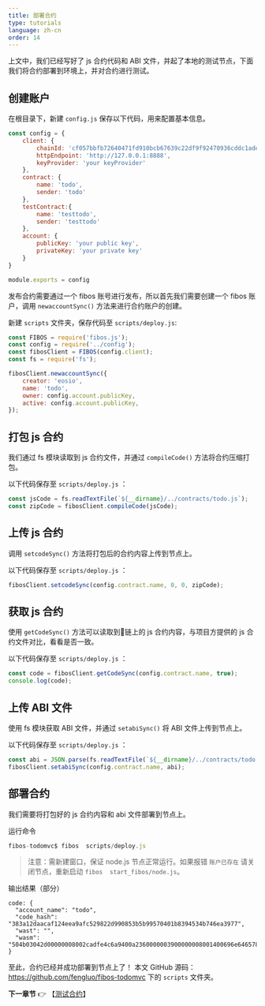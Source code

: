 ```yaml
---
title: 部署合约
type: tutorials
language: zh-cn
order: 14
---
```


上文中，我们已经写好了 js 合约代码和 ABI 文件，并起了本地的测试节点，下面我们将合约部署到环境上，并对合约进行测试。

## 创建账户

在根目录下，新建 `config.js` 保存以下代码，用来配置基本信息。

```javascript
const config = {
    client: {
        chainId: 'cf057bbfb72640471fd910bcb67639c22df9f92470936cddc1ade0e2f2e7dc4f',
        httpEndpoint: 'http://127.0.0.1:8888',
        keyProvider: 'your keyProvider'
    },
    contract: {
        name: 'todo',
        sender: 'todo'
    },
    testContract:{
        name: 'testtodo',
        sender: 'testtodo'
    },
    account: {
        publicKey: 'your public key',
        privateKey: 'your private key'
    }
}

module.exports = config
```

发布合约需要通过一个 fibos 账号进行发布，所以首先我们需要创建一个 fibos 账户，调用 `newaccountSync()` 方法来进行合约账户的创建。

新建 `scripts` 文件夹，保存代码至 `scripts/deploy.js`:

```js
const FIBOS = require('fibos.js');
const config = require('../config');
const fibosClient = FIBOS(config.client);
const fs = require('fs');

fibosClient.newaccountSync({
    creator: 'eosio',
    name: 'todo',
    owner: config.account.publicKey,
    active: config.account.publicKey,
});
```

## 打包 js 合约

我们通过 fs 模块读取到 js 合约文件，并通过 `compileCode()` 方法将合约压缩打包。

以下代码保存至 `scripts/deploy.js` ：

```js
const jsCode = fs.readTextFile(`${__dirname}/../contracts/todo.js`);
const zipCode = fibosClient.compileCode(jsCode);
```

## 上传 js 合约

调用 `setcodeSync()` 方法将打包后的合约内容上传到节点上。

以下代码保存至 `scripts/deploy.js` ：

```js
fibosClient.setcodeSync(config.contract.name, 0, 0, zipCode);
```

## 获取 js 合约

使用 `getCodeSync()` 方法可以读取到链上的 js 合约内容，与项目方提供的 js 合约文件对比，看看是否一致。

以下代码保存至 `scripts/deploy.js` ：

```js
const code = fibosClient.getCodeSync(config.contract.name, true);
console.log(code);
```

## 上传 ABI 文件

使用 fs 模块获取 ABI 文件，并通过 `setabiSync()` 将 ABI 文件上传到节点上。

以下代码保存至 `scripts/deploy.js` ：

```js
const abi = JSON.parse(fs.readTextFile(`${__dirname}/../contracts/todo.abi`));
fibosClient.setabiSync(config.contract.name, abi);
```
## 部署合约

我们需要将打包好的 js 合约内容和 abi 文件部署到节点上。

运行命令

```javascript
fibos-todomvc$ fibos  scripts/deploy.js
```
>注意：需新建窗口，保证 node.js 节点正常运行。如果报错 `账户已存在` 请关闭节点，重新启动 `fibos  start_fibos/node.js`。

输出结果（部分）

```
code: {
  "account_name": "todo",
  "code_hash": "383a12daacaf124eea9afc529822d990853b5b99570401b8394534b746ea3977",
  "wast": "",
  "wasm": "504b03042d00000008002cadfe4c6a9400a2360000003900000008001400696e6465782e6a7301001000000000000000000000000000000000004bad28c82f2a29d6cbc854b055282d4e2d52b0b55348cecf2bcecf49d54b2d2aca2fd250cfcc0389941425269758a9eb8055695a0300504b010200001400000008002cadfe4c6a9400a23600000039000000080000000000000001000000000000000000696e6465782e6a73504b0506000000000100010036000000700000000000"
}

```

至此，合约已经并成功部署到节点上了！
本文 GitHub 源码：<https://github.com/fengluo/fibos-todomvc> 下的 `scripts` 文件夹。

**下一章节**
👉 【[测试合约](tutorials-testcase.html)】

